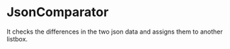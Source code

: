 # JsonComparator
It checks the differences in the two json data and assigns them to another listbox.
